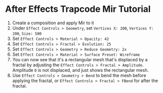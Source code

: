 # After Effects Trapcode Mir Tutorial

1. Create a composition and apply Mir to it
2. Under `Effect Controls > Geometry`, set `Vertices X: 200`, `Vertices Y: 200`, `Size: 500`
3. Set `Effect Controls > Material > Opacity: 42`
4. Set `Effect Controls > Fractal > Evolution: 25`
5. Set `Effect Controls > Geometry > Reduce Geometry: 2x`
6. Set `Effect Controls > Material > Surface Preset: Wireframe`
7. You can now see that it's a rectangular mesh that's displaced by a fractal by adjusting the `Effect Controls > Fractal > Amplitude`. Amplitude `0` is not displaced, and just shows the rectangular mesh.
8. Use `Effect Controls > Geometry > Bend` to bend the mesh before applying the fractal, or `Effect Controls > Fractal > FBend` for after the fractal.
